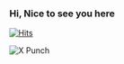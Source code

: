 ### Hi, Nice to see you here
[![Hits](https://hits.seeyoufarm.com/api/count/incr/badge.svg?url=https%3A%2F%2Fgithub.com%2FNasrulHaqqi&count_bg=%23A530CD&title_bg=%23333333&icon=processwire.svg&icon_color=%23FFFFFF&title=NasrulHaqqi&edge_flat=false)](https://github.com/NasrulHaqqi/)

![X Punch](https://github-readme-stats-one-bice.vercel.app/api?username=NasrulHaqqi&show_icons=true&include_all_commits=true&count_private=true&role=OWNER,ORGANIZATION_MEMBER,COLLABORATOR&theme=dark)
